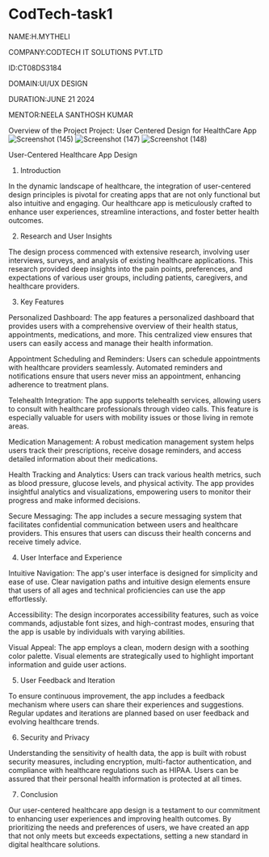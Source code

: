 # CodTech-task1
NAME:H.MYTHELI 

COMPANY:CODTECH IT SOLUTIONS PVT.LTD

ID:CT08DS3184

DOMAIN:UI/UX DESIGN

DURATION:JUNE 21 2024

MENTOR:NEELA SANTHOSH KUMAR

Overview of the Project
Project: User Centered Design for HealthCare App
![Screenshot (145)](https://github.com/user-attachments/assets/67c63fb4-ed93-479a-90e8-f3481dae5bef)
![Screenshot (147)](https://github.com/user-attachments/assets/802be8f6-693f-4ac6-86c4-33ca6a903d8b)
![Screenshot (148)](https://github.com/user-attachments/assets/98ac48cb-2b7e-4ea8-8bdf-adfda81fb0b0)

User-Centered Healthcare App Design

1. Introduction

In the dynamic landscape of healthcare, the integration of user-centered design principles is pivotal for creating apps that are not only functional but also intuitive and engaging. Our healthcare app is meticulously crafted to enhance user experiences, streamline interactions, and foster better health outcomes.

2. Research and User Insights

The design process commenced with extensive research, involving user interviews, surveys, and analysis of existing healthcare applications. This research provided deep insights into the pain points, preferences, and expectations of various user groups, including patients, caregivers, and healthcare providers.

3. Key Features

Personalized Dashboard: The app features a personalized dashboard that provides users with a comprehensive overview of their health status, appointments, medications, and more. This centralized view ensures that users can easily access and manage their health information.

Appointment Scheduling and Reminders: Users can schedule appointments with healthcare providers seamlessly. Automated reminders and notifications ensure that users never miss an appointment, enhancing adherence to treatment plans.

Telehealth Integration: The app supports telehealth services, allowing users to consult with healthcare professionals through video calls. This feature is especially valuable for users with mobility issues or those living in remote areas.

Medication Management: A robust medication management system helps users track their prescriptions, receive dosage reminders, and access detailed information about their medications.

Health Tracking and Analytics: Users can track various health metrics, such as blood pressure, glucose levels, and physical activity. The app provides insightful analytics and visualizations, empowering users to monitor their progress and make informed decisions.

Secure Messaging: The app includes a secure messaging system that facilitates confidential communication between users and healthcare providers. This ensures that users can discuss their health concerns and receive timely advice.

4. User Interface and Experience

Intuitive Navigation: The app's user interface is designed for simplicity and ease of use. Clear navigation paths and intuitive design elements ensure that users of all ages and technical proficiencies can use the app effortlessly.

Accessibility: The design incorporates accessibility features, such as voice commands, adjustable font sizes, and high-contrast modes, ensuring that the app is usable by individuals with varying abilities.

Visual Appeal: The app employs a clean, modern design with a soothing color palette. Visual elements are strategically used to highlight important information and guide user actions.

5. User Feedback and Iteration

To ensure continuous improvement, the app includes a feedback mechanism where users can share their experiences and suggestions. Regular updates and iterations are planned based on user feedback and evolving healthcare trends.

6. Security and Privacy

Understanding the sensitivity of health data, the app is built with robust security measures, including encryption, multi-factor authentication, and compliance with healthcare regulations such as HIPAA. Users can be assured that their personal health information is protected at all times.

7. Conclusion

Our user-centered healthcare app design is a testament to our commitment to enhancing user experiences and improving health outcomes. By prioritizing the needs and preferences of users, we have created an app that not only meets but exceeds expectations, setting a new standard in digital healthcare solutions.


